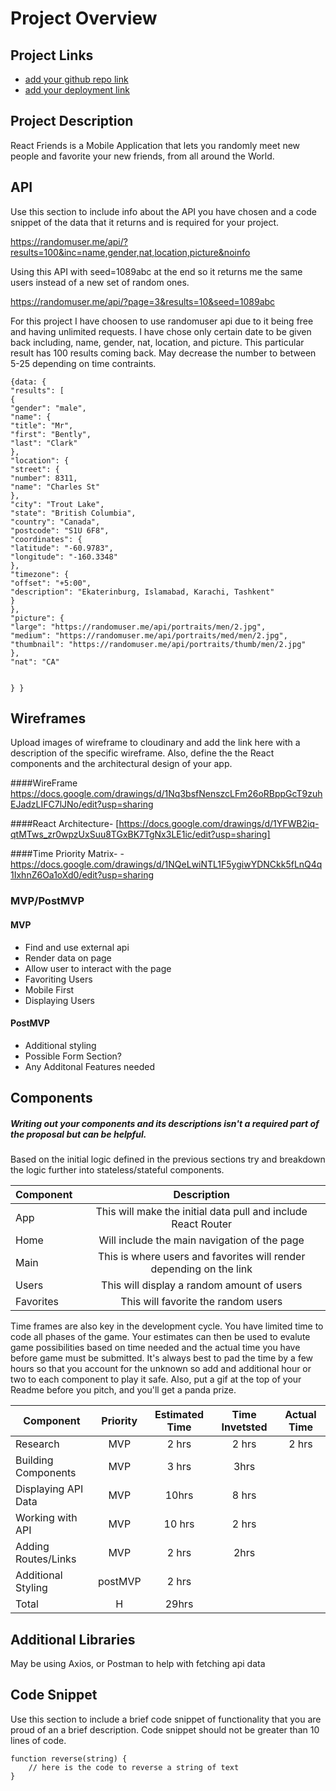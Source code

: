 # Project Overview

## Project Links

- [add your github repo link]()
- [add your deployment link]()

## Project Description

React Friends is a Mobile Application that lets you randomly meet new people and favorite your new friends, from all around the World.

## API

Use this section to include info about the API you have chosen and a code snippet of the data that it returns and is required for your project. 

https://randomuser.me/api/?results=100&inc=name,gender,nat,location,picture&noinfo

Using this API with seed=1089abc at the end so it returns me the same users instead of a new set of random ones.

https://randomuser.me/api/?page=3&results=10&seed=1089abc

For this project I have choosen to use randomuser api due to it being free and having unlimited requests. I have chose only certain date to be given back including, name, gender, nat, location, and picture. This particular result has 100 results coming back. May decrease the number to between 5-25 depending on time contraints.

```
{data: {
"results": [
{
"gender": "male",
"name": {
"title": "Mr",
"first": "Bently",
"last": "Clark"
},
"location": {
"street": {
"number": 8311,
"name": "Charles St"
},
"city": "Trout Lake",
"state": "British Columbia",
"country": "Canada",
"postcode": "S1U 6F8",
"coordinates": {
"latitude": "-60.9783",
"longitude": "-160.3348"
},
"timezone": {
"offset": "+5:00",
"description": "Ekaterinburg, Islamabad, Karachi, Tashkent"
}
},
"picture": {
"large": "https://randomuser.me/api/portraits/men/2.jpg",
"medium": "https://randomuser.me/api/portraits/med/men/2.jpg",
"thumbnail": "https://randomuser.me/api/portraits/thumb/men/2.jpg"
},
"nat": "CA"


} }
```


## Wireframes

Upload images of wireframe to cloudinary and add the link here with a description of the specific wireframe. Also, define the the React components and the architectural design of your app.

####WireFrame
https://docs.google.com/drawings/d/1Nq3bsfNenszcLFm26oRBppGcT9zuhEJadzLIFC7lJNo/edit?usp=sharing

####React Architecture-
[https://docs.google.com/drawings/d/1YFWB2iq-qtMTws_zr0wpzUxSuu8TGxBK7TgNx3LE1ic/edit?usp=sharing] 

####Time Priority Matrix- 
-https://docs.google.com/drawings/d/1NQeLwiNTL1F5ygiwYDNCkk5fLnQ4q1IxhnZ6Oa1oXd0/edit?usp=sharing


### MVP/PostMVP 

#### MVP 
- Find and use external api 
- Render data on page 
- Allow user to interact with the page
- Favoriting Users
- Mobile First
- Displaying Users

#### PostMVP 

- Additional styling
- Possible Form Section?
- Any Additonal Features needed 

## Components
##### Writing out your components and its descriptions isn't a required part of the proposal but can be helpful.

Based on the initial logic defined in the previous sections try and breakdown the logic further into stateless/stateful components. 

| Component | Description | 
| --- | :---: |  
| App | This will make the initial data pull and include React Router| 
| Home | Will include the main navigation of the page | 
| Main | This is where users and favorites will render depending on the link | 
| Users| This will display a random amount of users|
| Favorites| This will favorite the random users|


Time frames are also key in the development cycle.  You have limited time to code all phases of the game.  Your estimates can then be used to evalute game possibilities based on time needed and the actual time you have before game must be submitted. It's always best to pad the time by a few hours so that you account for the unknown so add and additional hour or two to each component to play it safe. Also, put a gif at the top of your Readme before you pitch, and you'll get a panda prize.

| Component | Priority | Estimated Time | Time Invetsted | Actual Time |
| --- | :---: |  :---: | :---: | :---: |
| Research | MVP| 2 hrs | 2 hrs | 2 hrs|
| Building Components | MVP | 3 hrs | 3hrs	|	|
| Displaying API Data | MVP | 10hrs| 8 hrs |  |
| Working with API | MVP | 10 hrs| 2 hrs |  |
| Adding Routes/Links | MVP | 2 hrs | 2hrs |	|
|Additional Styling | postMVP | 2 hrs | 	|
| Total | H | 29hrs|  | |

## Additional Libraries
May be using Axios, or Postman to help with fetching api data

## Code Snippet

Use this section to include a brief code snippet of functionality that you are proud of an a brief description.  Code snippet should not be greater than 10 lines of code. 

```
function reverse(string) {
	// here is the code to reverse a string of text
}
```
